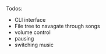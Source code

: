 Todos:
 - CLI interface
 - File tree to navagate through songs
 - volume control
 - pausing
 - switching music
